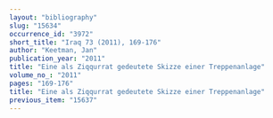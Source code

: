 ```yaml
---
layout: "bibliography"
slug: "15634"
occurrence_id: "3972"
short_title: "Iraq 73 (2011), 169-176"
author: "Keetman, Jan"
publication_year: "2011"
title: "Eine als Ziqqurrat gedeutete Skizze einer Treppenanlage"
volume_no_: "2011"
pages: "169-176"
title: "Eine als Ziqqurrat gedeutete Skizze einer Treppenanlage"
previous_item: "15637"
---
```

